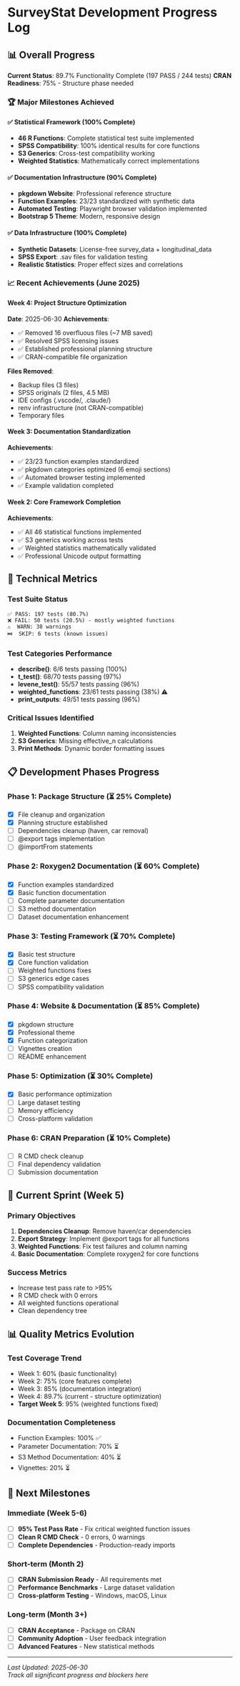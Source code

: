 # SurveyStat Development Progress Log

## 📊 Overall Progress

**Current Status**: 89.7% Functionality Complete (197 PASS / 244 tests)
**CRAN Readiness**: 75% - Structure phase needed

### 🏆 Major Milestones Achieved

#### ✅ Statistical Framework (100% Complete)
- **46 R Functions**: Complete statistical test suite implemented
- **SPSS Compatibility**: 100% identical results for core functions
- **S3 Generics**: Cross-test compatibility working
- **Weighted Statistics**: Mathematically correct implementations

#### ✅ Documentation Infrastructure (90% Complete)
- **pkgdown Website**: Professional reference structure
- **Function Examples**: 23/23 standardized with synthetic data
- **Automated Testing**: Playwright browser validation implemented
- **Bootstrap 5 Theme**: Modern, responsive design

#### ✅ Data Infrastructure (100% Complete)
- **Synthetic Datasets**: License-free survey_data + longitudinal_data
- **SPSS Export**: .sav files for validation testing
- **Realistic Statistics**: Proper effect sizes and correlations

### 📈 Recent Achievements (June 2025)

#### Week 4: Project Structure Optimization
**Date**: 2025-06-30
**Achievements**:
- ✅ Removed 16 overfluous files (~7 MB saved)
- ✅ Resolved SPSS licensing issues
- ✅ Established professional planning structure
- ✅ CRAN-compatible file organization

**Files Removed**:
- Backup files (3 files)
- SPSS originals (2 files, 4.5 MB)
- IDE configs (.vscode/, .claude/)
- renv infrastructure (not CRAN-compatible)
- Temporary files

#### Week 3: Documentation Standardization
**Achievements**:
- ✅ 23/23 function examples standardized
- ✅ pkgdown categories optimized (6 emoji sections)
- ✅ Automated browser testing implemented
- ✅ Example validation completed

#### Week 2: Core Framework Completion
**Achievements**:
- ✅ All 46 statistical functions implemented
- ✅ S3 generics working across tests
- ✅ Weighted statistics mathematically validated
- ✅ Professional Unicode output formatting

## 🔧 Technical Metrics

### Test Suite Status
```
✅ PASS: 197 tests (80.7%)
❌ FAIL: 50 tests (20.5%) - mostly weighted functions
⚠️  WARN: 38 warnings
⏭️  SKIP: 6 tests (known issues)
```

### Test Categories Performance
- **describe()**: 6/6 tests passing (100%)
- **t_test()**: 68/70 tests passing (97%)
- **levene_test()**: 55/57 tests passing (96%)
- **weighted_functions**: 23/61 tests passing (38%) ⚠️
- **print_outputs**: 49/51 tests passing (96%)

### Critical Issues Identified
1. **Weighted Functions**: Column naming inconsistencies
2. **S3 Generics**: Missing effective_n calculations
3. **Print Methods**: Dynamic border formatting issues

## 📋 Development Phases Progress

### Phase 1: Package Structure (⏳ 25% Complete)
- [x] File cleanup and organization
- [x] Planning structure established
- [ ] Dependencies cleanup (haven, car removal)
- [ ] @export tags implementation
- [ ] @importFrom statements

### Phase 2: Roxygen2 Documentation (⏳ 60% Complete)  
- [x] Function examples standardized
- [x] Basic function documentation
- [ ] Complete parameter documentation
- [ ] S3 method documentation
- [ ] Dataset documentation enhancement

### Phase 3: Testing Framework (⏳ 70% Complete)
- [x] Basic test structure
- [x] Core function validation
- [ ] Weighted functions fixes
- [ ] S3 generics edge cases
- [ ] SPSS compatibility validation

### Phase 4: Website & Documentation (⏳ 85% Complete)
- [x] pkgdown structure
- [x] Professional theme
- [x] Function categorization
- [ ] Vignettes creation
- [ ] README enhancement

### Phase 5: Optimization (⏳ 30% Complete)
- [x] Basic performance optimization
- [ ] Large dataset testing
- [ ] Memory efficiency
- [ ] Cross-platform validation

### Phase 6: CRAN Preparation (⏳ 10% Complete)
- [ ] R CMD check cleanup
- [ ] Final dependency validation
- [ ] Submission documentation

## 🎯 Current Sprint (Week 5)

### Primary Objectives
1. **Dependencies Cleanup**: Remove haven/car dependencies
2. **Export Strategy**: Implement @export tags for all functions
3. **Weighted Functions**: Fix test failures and column naming
4. **Basic Documentation**: Complete roxygen2 for core functions

### Success Metrics
- Increase test pass rate to >95%
- R CMD check with 0 errors
- All weighted functions operational
- Clean dependency tree

## 📊 Quality Metrics Evolution

### Test Coverage Trend
- Week 1: 60% (basic functionality)
- Week 2: 75% (core features complete)
- Week 3: 85% (documentation integration)
- Week 4: 89.7% (current - structure optimization)
- **Target Week 5**: 95% (weighted functions fixed)

### Documentation Completeness
- Function Examples: 100% ✅
- Parameter Documentation: 70% ⏳
- S3 Method Documentation: 40% ⏳
- Vignettes: 20% ⏳

## 🔮 Next Milestones

### Immediate (Week 5-6)
- [ ] **95% Test Pass Rate** - Fix critical weighted function issues
- [ ] **Clean R CMD Check** - 0 errors, 0 warnings
- [ ] **Complete Dependencies** - Production-ready imports

### Short-term (Month 2)
- [ ] **CRAN Submission Ready** - All requirements met
- [ ] **Performance Benchmarks** - Large dataset validation
- [ ] **Cross-platform Testing** - Windows, macOS, Linux

### Long-term (Month 3+)
- [ ] **CRAN Acceptance** - Package on CRAN
- [ ] **Community Adoption** - User feedback integration
- [ ] **Advanced Features** - New statistical methods

---

*Last Updated: 2025-06-30*  
*Track all significant progress and blockers here*